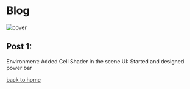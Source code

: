 # Blog

![cover](duckBanner.PNG)

## Post 1:

Environment: Added Cell Shader in the scene
UI: Started and designed power bar

[back to home](./index)
